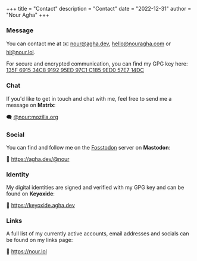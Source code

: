 +++
title = "Contact"
description = "Contact"
date = "2022-12-31"
author = "Nour Agha"
+++

### Message

You can contact me at ✉️ [nour@agha.dev](mailto:nour@agha.dev), [hello@nouragha.com](mailto:hello@nouragha.com) or [hi@nour.lol](mailto:hi@nour.lol).

For secure and encrypted communication, you can find my GPG key here: [135F 6915 34C8 9192 95ED 97C1 C185 9ED0 57E7 14DC](/gpg)

### Chat

If you'd like to get in touch and chat with me, feel free to send me a message on **Matrix**:

🗨️ [@nour:mozilla.org](https://matrix.to/#/@nour:mozilla.org)

### Social

You can find and follow me on the [Fosstodon](https://fosstodon.org) server on **Mastodon**:

👥 https://agha.dev/@nour

### Identity

My digital identities are signed and verified with my GPG key and can be found on **Keyoxide**:

🔑 https://keyoxide.agha.dev

### Links

A full list of my currently active accounts, email addresses and socials can be found on my links page:

🔗 https://nour.lol

